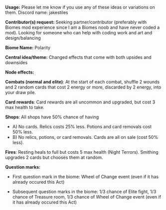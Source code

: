 **Usage:** Please let me know if you use any of these ideas or variations on them. Discord name: jakestiles

**Contributor(s) request:** Seeking partner/contributor (preferably with Biomes mod experience since I am a Biomes noob and have never coded a mod). Looking for someone who can help with coding work and art and design/balancing

**Biome Name:** Polarity

**Central idea/theme:** Changed effects that come with both upsides and downsides

**Node effects:**

  **Combats (normal and elite)**: At the start of each combat, shuffle 2 wounds and 2 random cards that cost 2 energy or more, discarded by 2 energy, into your draw pile.
 
**Card rewards**: Card rewards are all uncommon and upgraded, but cost 3 max health to take.

**Shops**: All shops have 50% chance of having 
  - A) No cards. Relics costs 25% less. Potions and card removals cost 50% less.
  - B) No relics, potions, or card removals. Cards are all on sale (cost 50% less). 

**Fires**: Resting heals to full but costs 5 max health (Night Terrors). Smithing upgrades 2 cards but chooses them at random.

**Question marks:**

  - First question mark in the biome: Wheel of Change event (even if it has already occured this Act)

- Subsequent question marks in the biome: 1/3 chance of Elite fight, 1/3 chance of Treasure room, 1/3 chance of Wheel of Change event (even if it has already occured this Act)
